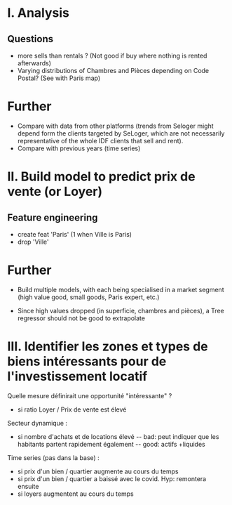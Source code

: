 
# I. Analysis

## Questions
- more sells than rentals ? (Not good if buy where nothing is rented afterwards)
- Varying distributions of Chambres and Pièces depending on Code Postal? (See with Paris map)


# Further
- Compare with data from other platforms (trends from Seloger might depend form the clients targeted by SeLoger, which are not necessarily representative of the whole IDF clients that sell and rent).
- Compare with previous years (time series)


# II. Build model to predict prix de vente (or Loyer)

## Feature engineering
- create feat 'Paris' (1 when Ville is Paris)
- drop 'Ville'


# Further
- Build multiple models, with each being specialised in a market segment (high value good, small goods, Paris expert, etc.)

- Since high values dropped (in superficie, chambres and pièces), a Tree regressor should not be good to extrapolate


# III. Identifier les zones et types de biens intéressants pour de l'investissement locatif

Quelle mesure définirait une opportunité "intéressante" ?
- si ratio Loyer / Prix de vente est élevé

Secteur dynamique :
- si nombre d'achats et de locations élevé
-- bad: peut indiquer que les habitants partent rapidement également
-- good: actifs +liquides

Time series (pas dans la base) :
- si prix d'un bien / quartier augmente au cours du temps
- si prix d'un bien / quartier a baissé avec le covid. Hyp: remontera ensuite
- si loyers augmentent au cours du temps
